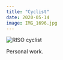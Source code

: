 ```yaml
---
title: "Cyclist"
date: 2020-05-14
image: IMG_1696.jpg
---
```


![RISO cyclist](IMG_1696.jpg)

Personal work.